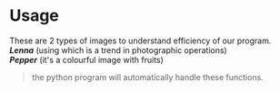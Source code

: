 # Usage
These are 2 types of images to understand efficiency of our program.  
***Lenna*** (using which is a trend in photographic operations)  
***Pepper*** (it's a colourful image with fruits)  
> the python program will automatically handle these functions.
